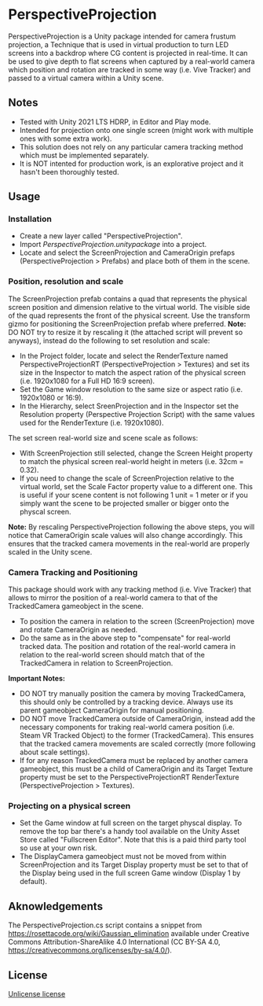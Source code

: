 # PerspectiveProjection
PerspectiveProjection is a Unity package intended for camera frustum projection, a Technique that is used in virtual production to turn LED screens into a backdrop where CG content is projected in real-time. It can be used to give depth to flat screens when captured by a real-world camera which position and rotation are tracked in some way (i.e. Vive Tracker) and passed to a virtual camera within a Unity scene.

## Notes
* Tested with Unity 2021 LTS HDRP, in Editor and Play mode.
* Intended for projection onto one single screen (might work with multiple ones with some extra work).
* This solution does not rely on any particular camera tracking method which must be implemented separately.
* It is NOT intented for production work, is an explorative project and it hasn't been thoroughly tested.

## Usage
### Installation
* Create a new layer called "PerspectiveProjection".
* Import *PerspectiveProjection.unitypackage* into a project.
* Locate and select the ScreenProjection and CameraOrigin prefaps (PerspectiveProjection > Prefabs) and place both of them in the scene.

### Position, resolution and scale
The ScreenProjection prefab contains a quad that represents the physical screen position and dimension relative to the virtual world. The visible side of the quad represents the front of the physical screent. Use the transform gizmo for positioning the ScreenProjection prefab where preferred. 
**Note:** DO NOT try to resize it by rescaling it (the attached script will prevent so anyways), instead do the following to set resolution and scale:

* In the Project folder, locate and select the RenderTexture named PerspectiveProjectionRT (PerspectiveProjection > Textures) and set its size in the Inspector to match the aspect ration of the physical screen (i.e. 1920x1080 for a Full HD 16:9 screen).
* Set the Game window resolution to the same size or aspect ratio (i.e. 1920x1080 or 16:9).
* In the Hierarchy, select SreenProjection and in the Inspector set the Resolution property (Perspective Projection Script) with the same values used for the RenderTexture (i.e. 1920x1080).

The set screen real-world size and scene scale as follows:

* With ScreenProjection still selected, change the Screen Height property to match the physical screen real-world height in meters (i.e. 32cm = 0.32).
* If you need to change the scale of ScreenProjection relative to the virtual world, set the Scale Factor property value to a different one. This is useful if your scene content is not following 1 unit = 1 meter or if you simply want the scene to be projected smaller or bigger onto the physcal screen.

**Note:** By rescaling PerspectiveProjection following the above steps, you will notice that CameraOrigin scale values will also change accordingly. This ensures that the tracked camera movements in the real-world are properly scaled in the Unity scene.

### Camera Tracking and Positioning
This package should work with any tracking method (i.e. Vive Tracker) that allows to mirror the position of a real-world camera to that of the TrackedCamera gameobject in the scene.

* To position the camera in relation to the screen (ScreenProjection) move and rotate CameraOrigin as needed. 
* Do the same as in the above step to "compensate" for real-world tracked data. The position and rotation of the real-world camera in relation to the real-world screen should match that of the TrackedCamera in relation to ScreenProjection.

**Important Notes:**
* DO NOT try manually position the camera by moving TrackedCamera, this should only be controlled by a tracking device. Always use its parent gameobject CameraOrigin for manual positioning.
* DO NOT move TrackedCamera outside of CameraOrigin, instead add the necessary components for traking real-world camera position (i.e. Steam VR Tracked Object) to the former (TrackedCamera). This ensures that the tracked camera movements are scaled correctly (more following about scale settings).
* If for any reason TrackedCamera must be replaced by another camera gameobject, this must be a child of CameraOrigin and its Target Texture property must be set to the PerspectiveProjectionRT RenderTexture (PerspectiveProjection > Textures).

### Projecting on a physical screen

* Set the Game window at full screen on the target physcal display. To remove the top bar there's a handy tool available on the Unity Asset Store called "Fullscreen Editor". Note that this is a paid third party tool so use at your own risk.
* The DisplayCamera gameobject must not be moved from within ScreenProjection and its Target Display property must be set to that of the Display being used in the full screen Game window (Display 1 by default).

## Aknowledgements
The PerspectiveProjection.cs script contains a snippet from https://rosettacode.org/wiki/Gaussian_elimination available under Creative Commons Attribution-ShareAlike 4.0 International (CC BY-SA 4.0, https://creativecommons.org/licenses/by-sa/4.0/).

## License
[Unlicense license](https://unlicense.org/)
